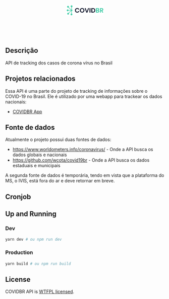 <div align="center">
  <br />
  <br />
  <br />
  
  <p align="center">
  <a href="https://covidbr.netlify.com/" target="blank">
    <img src="assets/COVIDBR.svg" width="120" alt="COVIDBR Logo" />
  </a>
    </p>
  <br />
  <br />
  <br />
</div>

## Descrição
API de tracking dos casos de corona vírus no Brasil

## Projetos relacionados
Essa API é uma parte do projeto de tracking de informações sobre o COVID-19 no Brasil. Ele é utilizado por uma webapp
para trackear os dados nacionais:
  - [COVIDBR App](https://github.com/vmarcosp/covidbr-app)

## Fonte de dados
Atualmente o projeto possui duas fontes de dados:
 - https://www.worldometers.info/coronavirus/ - Onde a API busca os dados globais e nacionais
 - https://github.com/wcota/covid19br - Onde a API busca os dados estaduais e municipais
 
A segunda fonte de dados é temporária, tendo em vista que a plataforma do MS, o IVIS, está fora do ar e deve retornar
em breve.

## Cronjob

## Up and Running

### Dev
```sh
yarn dev # ou npm run dev
```

### Production
```sh
yarn build # ou npm run build
```

## License

COVIDBR API is [WTFPL licensed](LICENSE).

